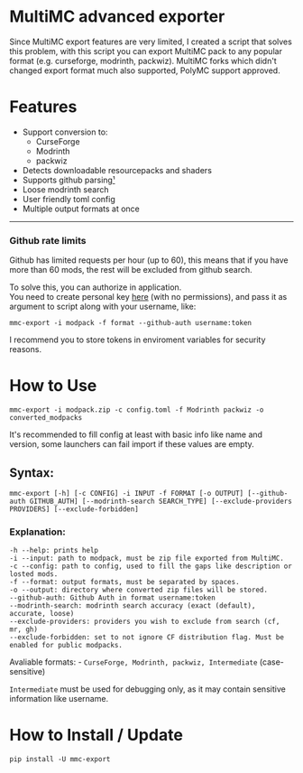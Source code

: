 # MultiMC advanced exporter

Since MultiMC export features are very limited, I created a script that solves this problem, with this script you can export MultiMC pack to any popular format (e.g. curseforge, modrinth, packwiz). MultiMC forks which didn't changed export format much also supported, PolyMC support approved.

# Features

- Support conversion to:
    - CurseForge
    - Modrinth
    - packwiz
- Detects downloadable resourcepacks and shaders
- Supports github parsing[¹](#github-rate-limits)
- Loose modrinth search
- User friendly toml config
- Multiple output formats at once

---
### Github rate limits

Github has limited requests per hour (up to 60), this means that if you have more than 60 mods, the rest will be excluded from github search.

To solve this, you can authorize in application. \
You need to create personal key [here](https://github.com/settings/tokens) (with no permissions), and pass it as argument to script along with your username, like:
```
mmc-export -i modpack -f format --github-auth username:token
```
I recommend you to store tokens in enviroment variables for security reasons.

# How to Use
```
mmc-export -i modpack.zip -c config.toml -f Modrinth packwiz -o converted_modpacks
```
It's recommended to fill config at least with basic info like name and version, some launchers can fail import if these values are empty.
## Syntax:
```
mmc-export [-h] [-c CONFIG] -i INPUT -f FORMAT [-o OUTPUT] [--github-auth GITHUB_AUTH] [--modrinth-search SEARCH_TYPE] [--exclude-providers PROVIDERS] [--exclude-forbidden]
```

### Explanation:

```
-h --help: prints help
-i --input: path to modpack, must be zip file exported from MultiMC.
-c --config: path to config, used to fill the gaps like description or losted mods.
-f --format: output formats, must be separated by spaces.
-o --output: directory where converted zip files will be stored.
--github-auth: Github Auth in format username:token
--modrinth-search: modrinth search accuracy (exact (default), accurate, loose)
--exclude-providers: providers you wish to exclude from search (cf, mr, gh)
--exclude-forbidden: set to not ignore CF distribution flag. Must be enabled for public modpacks.
```

Avaliable formats:     - `CurseForge, Modrinth, packwiz, Intermediate` (case-sensitive)

`Intermediate` must be used for debugging only, as it may contain sensitive information like username.

# How to Install / Update
```
pip install -U mmc-export
```

